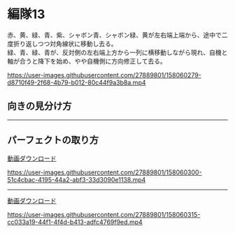 # 編隊13  
赤、黄、緑、青、紫、シャボン青、シャボン緑、黄が左右端上端から、途中で二度折り返しつつ対角線状に移動し去る。  
緑、青、緑、青が、反対側の左右端上方から一列に横移動しながら現れ、自機と軸が合うと降下を始め、やや自機側に方向修正して去る。

https://user-images.githubusercontent.com/27889801/158060279-d8710f49-2f68-4b79-b012-80c44f9a3b8a.mp4


## 向きの見分け方   

___  
## パーフェクトの取り方  

  
[動画ダウンロード](media/H264/form13perreg.mp4?raw=true)

https://user-images.githubusercontent.com/27889801/158060300-51c4cbac-4195-44a2-abf3-33d3090e1138.mp4

____


[動画ダウンロード](media/H264/form13perreg.mp4?raw=true)

https://user-images.githubusercontent.com/27889801/158060315-cc033a19-44f1-4f4d-b413-adfc4769f9ed.mp4
